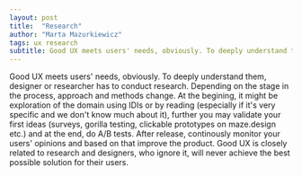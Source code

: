 ```yaml
---
layout: post
title:  "Research"
author: "Marta Mazurkiewicz"
tags: ux research
subtitle: Good UX meets users' needs, obviously. To deeply understand them, designer or researcher has to conduct research. 
---
```


Good UX meets users' needs, obviously. To deeply understand them, designer or researcher has to conduct research. Depending on the stage in the process, approach and methods change. At the begining, it might be exploration of the domain using IDIs or by reading (especially if it's very specific and we don't know much about it), further you may validate your first ideas (surveys, gorilla testing, clickable prototypes on maze.design etc.) and at the end, do A/B tests. After release, continously monitor your users' opinions and based on that improve the product. Good UX is closely related to research and designers, who ignore it, will never achieve the best possible solution for their users.
